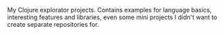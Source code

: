 My Clojure explorator projects. Contains examples for language basics, interesting features and libraries, even some mini projects I didn't want to create separate repositories for.
